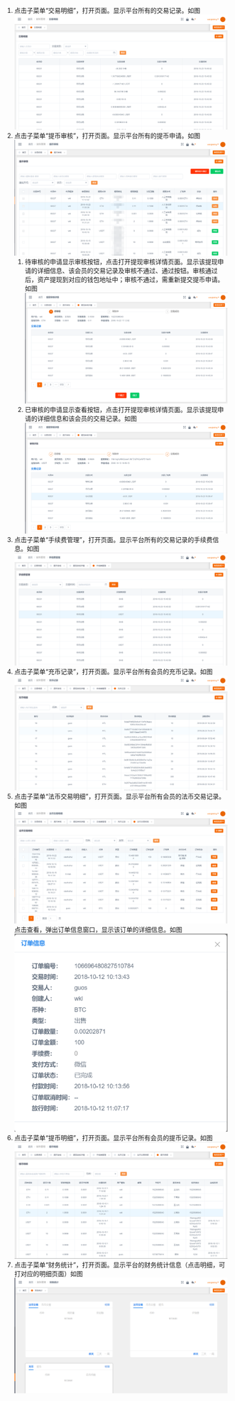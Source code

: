 1. 点击子菜单“交易明细”，打开页面。显示平台所有的交易记录。如图![](/ZTuo/assets/importtt.png)
2. 点击子菜单“提币审核”，打开页面。显示平台所有的提币申请。如图![](/ZTuo/assets/importgg.png)
   1. 待审核的申请显示审核按钮，点击打开提现审核详情页面。显示该提现申请的详细信息、该会员的交易记录及审核不通过、通过按钮。审核通过后，资产提现到对应的钱包地址中；审核不通过，需重新提交提币申请。如图![](/ZTuo/assets/importbb.png)
   2. 已审核的申请显示查看按钮，点击打开提现审核详情页面。显示该提现申请的详细信息和该会员的交易记录。如图![](/ZTuo/assets/importyy.png)
3. 点击子菜单“手续费管理”，打开页面。显示平台所有的交易记录的手续费信息。如图![](/ZTuo/assets/importhh.png)
4. 点击子菜单“充币记录”，打开页面。显示平台所有会员的充币记录。如图![](/ZTuo/assets/importnn.png)
5. 点击子菜单“法币交易明细”，打开页面。显示平台所有会员的法币交易记录。如图![](/ZTuo/assets/importuu.png)点击查看，弹出订单信息窗口，显示该订单的详细信息。如图![](/ZTuo/assets/importjj.png)
6. 点击子菜单“提币明细”，打开页面。显示平台所有会员的提币记录。如图![](/ZTuo/assets/importmm.png)
7. 点击子菜单“财务统计”，打开页面。显示平台的财务统计信息（点击明细，可打对应的明细页面）如图![](/ZTuo/assets/importii.png)




